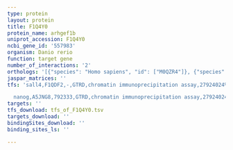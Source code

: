 ```yaml
---
type: protein
layout: protein
title: F1Q4Y0
protein_name: arhgef1b
uniprot_accession: F1Q4Y0
ncbi_gene_id: '557983'
organism: Danio rerio
function: target gene
number_of_interactions: '2'
orthologs: '[{"species": "Homo sapiens", "id": ["M0QZR4"]}, {"species": "Mus musculus", "id": ["<a href=\"/protein/q61210\">Q61210</a>"]}, {"species": "Rattus norvegicus", "id": ["<a href=\"/protein/a0a0g2k446\">A0A0G2K446</a>"]}]'
jaspar_matrices: ''
tfs: 'sall4,F1QDF2,-,GTRD,chromatin immunoprecipitation assay,27924024%5Buid%5D,No

  nanog,A5JNG8,792333,GTRD,chromatin immunoprecipitation assay,27924024%5Buid%5D,No'
targets: ''
tfs_download: tfs_of_F1Q4Y0.tsv
targets_download: ''
bindingSites_download: ''
binding_sites_ls: ''

---
```

